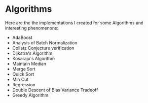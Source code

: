 # Algorithms
Here are the the implementations I created for some Algorithms and interesting phenomenons:

* AdaBoost
* Analysis of Batch Normalization
* Collatz Conjecture verification
* Dijkstra's Algorithm
* Kosaraju's Algorithm
* Maintain Median
* Merge Sort
* Quick Sort
* Min Cut
* Regression
* Double Descent of Bias Variance Tradeoff
* Greedy Algorithm
